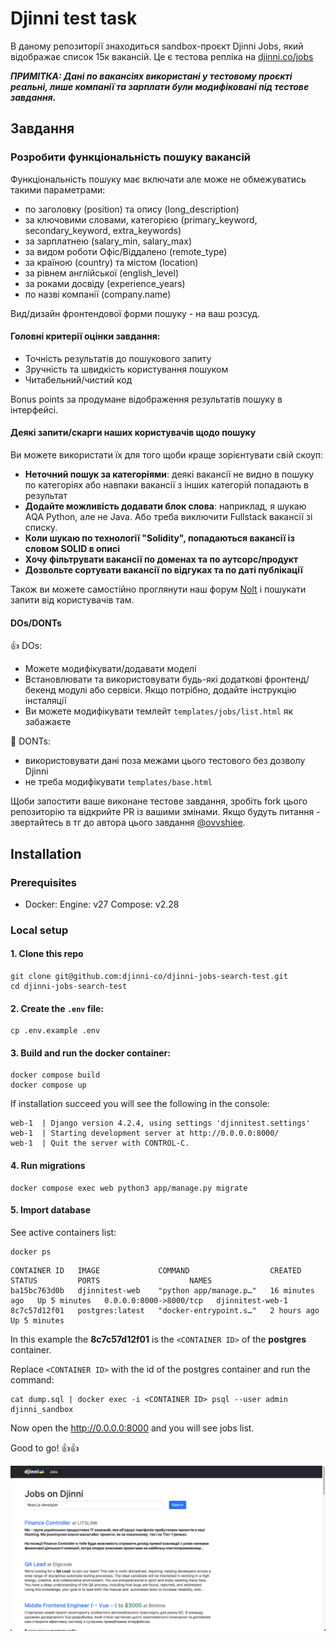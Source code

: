 # Djinni test task

В даному репозиторії знаходиться sandbox-проєкт Djinni Jobs, який відображає список 15к вакансій. Це є тестова репліка на [djinni.co/jobs](https://djinni.co/jobs/)     

**_ПРИМІТКА: Дані по вакансіях використані у тестовому проєкті реальні, лише компанії та зарплати були модифіковані під тестове завдання._**

## Завдання

### Розробити функціональність пошуку вакансій

Функціональність пошуку має включати але може не обмежуватись такими параметрами:
- по заголовку (position) та опису (long_description)
- за ключовими словами, категорією (primary_keyword, secondary_keyword, extra_keywords)
- за зарплатнею (salary_min, salary_max)
- за видом роботи Офіс/Віддалено (remote_type)
- за країною (country) та містом (location)
- за рівнем англійської (english_level)
- за роками досвіду (experience_years)
- по назві компанії (company.name)

Вид/дизайн фронтендової форми пошуку - на ваш розсуд.

#### Головні критерії оцінки завдання:
- Точність результатів до пошукового запиту
- Зручність та швидкість користування пошуком
- Читабельний/чистий код
 
Bonus points за продумане відображення результатів пошуку в інтерфейсі.

#### Деякі запити/скарги наших користувачів щодо пошуку  

Ви можете використати їх для того щоби краще зорієнтувати свій скоуп:

- **Неточний пошук за категоріями**: деякі вакансії не видно в пошуку по категоріях або навпаки вакансії з інших категорій попадають в результат
- **Додайте можливість додавати блок слова**: наприклад, я шукаю AQA Python, але не Java. Або треба виключити Fullstack вакансії зі списку.
- **Коли шукаю по технології "Solidity", попадаються вакансії із словом SOLID в описі**
- **Хочу фільтрувати вакансії по доменах та по аутсорс/продукт**
- **Дозвольте сортувати вакансії по відгуках та по даті публікації**

Також ви можете самостійно проглянути наш форум [Nolt](https://djinni.nolt.io/) і пошукати запити від користувачів там.

#### DOs/DONTs

👍 DOs:
- Можете модифікувати/додавати моделі
- Встановлювати та використовувати будь-які додаткові фронтенд/бекенд модулі або сервіси. Якщо потрібно, додайте інструкцію інсталяції
- Ви можете модифікувати темлейт `templates/jobs/list.html` як забажаєте

🚫 DONTs:
- використовувати дані поза межами цього тестового без дозволу Djinni
- не треба модифікувати `templates/base.html`

Щоби запостити ваше виконане тестове завдання, зробіть fork цього репозиторію та відкрийте PR із вашими змінами.
Якщо будуть питання - звертайтесь в тг до автора цього завдання [@ovvshiee](https://t.me/ovvshieee).

## Installation

### Prerequisites

- Docker: Engine: v27 Compose: v2.28

### Local setup

#### 1. Clone this repo

```
git clone git@github.com:djinni-co/djinni-jobs-search-test.git
cd djinni-jobs-search-test
```

#### 2. Create the `.env` file:

```
cp .env.example .env
```

#### 3. Build and run the docker container:

```
docker compose build
docker compose up
```

If installation succeed you will see the following in the console:
```
web-1  | Django version 4.2.4, using settings 'djinnitest.settings'
web-1  | Starting development server at http://0.0.0.0:8000/
web-1  | Quit the server with CONTROL-C.
```

#### 4. Run migrations

```
docker compose exec web python3 app/manage.py migrate
```

#### 5. Import database  

See active containers list:  

```
docker ps
```
```
CONTAINER ID   IMAGE             COMMAND                  CREATED          STATUS         PORTS                    NAMES
ba15bc763d0b   djinnitest-web    "python app/manage.p…"   16 minutes ago   Up 5 minutes   0.0.0.0:8000->8000/tcp   djinnitest-web-1
8c7c57d12f01   postgres:latest   "docker-entrypoint.s…"   2 hours ago      Up 5 minutes   
```

In this example the **8c7c57d12f01** is the `<CONTAINER ID>` of the **postgres** container.  
  
Replace `<CONTAINER ID>` with the id of the postgres container and run the command:

```
cat dump.sql | docker exec -i <CONTAINER ID> psql --user admin djinni_sandbox
```

Now open the http://0.0.0.0:8000 and you will see jobs list.

Good to go! 👍👍

![Djinni Jobs Sandbox](screenshot.png)
